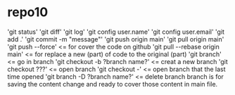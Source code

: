 # repo10

'git status'
'git diff'
'git log'
'git config user.name'
'git config user.email'
'git add .'
'git commit -m "message"'
'git push origin main'
'git pull origin main'
'git push --force' <= for cover the code on github
'git pull --rebase origin main' <= for replace a new (part) of code to the original (part)
'git branch' <= go in branch
'git checkout -b ?branch name?' <= creat a new branch
'git checkout ???' <= open branch
'git checkout -' <= open branch that the last time opened
'git branch -D ?branch name?' <= delete branch
branch is for saving the content change and ready to cover those content in main file.
